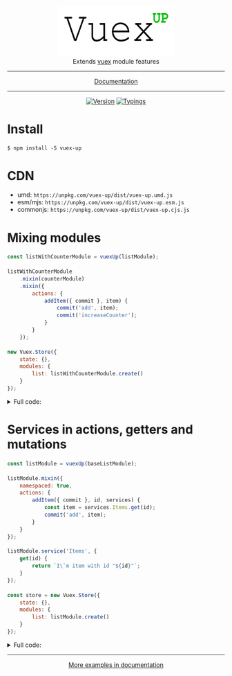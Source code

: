 <div align="center">
    <img title="VuexUp Logo" src="https://raw.githubusercontent.com/Hokid/vuex-up/master/logo.png" width="270" />
</div>
<div align="center">
Extends <a href="https://github.com/vuejs/vuex">vuex</a> module features
</div>
<hr/>
<div align="center">
    <a href="docs/api.md">Documentation</a>
</div>
<hr/>
<div align="center">
    <a href="https://www.npmjs.com/package/vuex-up"><img src="https://img.shields.io/npm/v/vuex-up.svg" alt="Version" /></a>
    <a href="https://www.npmjs.com/package/vuex-up"><img src="https://img.shields.io/npm/types/vuex-up.svg" alt="Typings" /></a>
</div>

# Install

```shell
$ npm install -S vuex-up
```

# CDN

 * umd: `https://unpkg.com/vuex-up/dist/vuex-up.umd.js`
 * esm/mjs: `https://unpkg.com/vuex-up/dist/vuex-up.esm.js`
 * commonjs: `https://unpkg.com/vuex-up/dist/vuex-up.cjs.js`
 
# Mixing modules

```javascript
const listWithCounterModule = vuexUp(listModule);

listWithCounterModule
    .mixin(counterModule)
    .mixin({
        actions: {
            addItem({ commit }, item) {
                commit('add', item);
                commit('increaseCounter');
            }
        }
    });

new Vuex.Store({
    state: {},
    modules: {
        list: listWithCounterModule.create()
    }
});
```

<details>
    <summary>Full code:</summary>

[live example](https://jsfiddle.net/mr_hokid/wqy79z2g/1/)

```javascript
import Vue from 'vue';
import Vuex from 'vuex';
import {vuexUp} from 'vuex-up';

Vue.use(Vuex);

const counterModule = {
    state: {
        count: 0
    },
    mutations: {
        increaseCounter(state) {
            state.count++;
        }
    }
};

const listModule = {
    state: {
        list: []
    },
    mutations: {
        add(state, item) {
            state.list.push(item);
        }
    }
};

const listWithCounterModule = vuexUp(listModule);

listWithCounterModule
    .mixin(counterModule)
    .mixin({
        namespaced: true,
        actions: {
            addItem({ commit }) {
                const item = 'I`m item';
                commit('add', item);
                commit('increaseCounter');
            }
        }
    });

const store = new Vuex.Store({
    state: {},
    modules: {
        list: listWithCounterModule.create()
    }
});

store.dispatch('list/addItem');

console.log(store.state.list.count); // 1

store.commit('list/increaseCounter');

console.log(store.state.list.count); // 2
```

</details>

# Services in actions, getters and mutations

```javascript
const listModule = vuexUp(baseListModule);

listModule.mixin({
    namespaced: true,
    actions: {
        addItem({ commit }, id, services) {
            const item = services.Items.get(id);
            commit('add', item);
        }
    }
});

listModule.service('Items', {
    get(id) {
        return `I\`m item with id "${id}"`;
    }
});

const store = new Vuex.Store({
    state: {},
    modules: {
        list: listModule.create()
    }
});

```

<details>
    <summary>Full code:</summary>

[live example](https://jsfiddle.net/mr_hokid/1u96xscm/3/)

```javascript
import Vue from 'vue';
import Vuex from 'vuex';
import {vuexUp} from 'vuex-up';

Vue.use(Vuex);

const baseListModule = {
    state: {
        list: []
    },
    mutations: {
        add(state, item) {
            state.list.push(item);
        }
    }
};

const listModule = vuexUp(baseListModule);

listModule.mixin({
    namespaced: true,
    actions: {
        addItem({ commit }, id, services) {
            const item = services.Items.get(id);
            commit('add', item);
        }
    }
});

listModule.service('Items', {
    get(id) {
        return `I\`m item with id "${id}"`;
    }
});

const store = new Vuex.Store({
    state: {},
    modules: {
        list: listModule.create()
    }
});

store.dispatch('list/addItem', '1');

console.log(store.state.list.list); // ['I`m item with id "1"']
```

</details>

***

<div align="center">
    <a href="docs/api.md">More examples in documentation</a>
</div>

